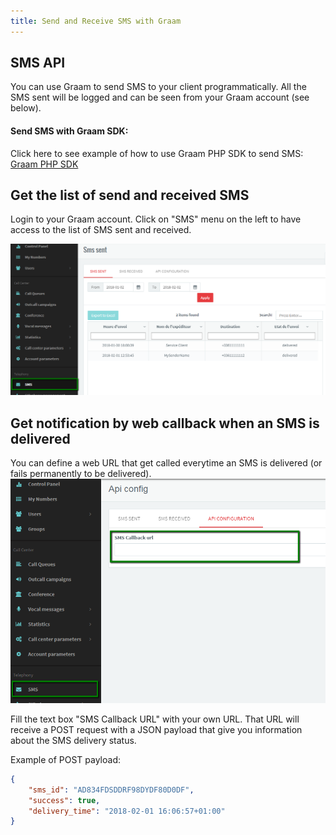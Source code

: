 ```yaml
---
title: Send and Receive SMS with Graam
---
```


## SMS API

You can use Graam to send SMS to your client programmatically. All the SMS sent will be logged and can be seen from your Graam account (see below).

#### Send SMS with Graam SDK: 
Click here to see example of how to use Graam PHP SDK to send SMS: [Graam PHP SDK](/pages/enterprise-api/graam-php-sdk)

## Get the list of send and received SMS

Login to your Graam account. Click on "SMS" menu on the left to have access to the list of SMS sent and received.

![SMS Sent](/images/sms-sent.png)


## Get notification by web callback when an SMS is delivered

You can define a web URL that get called everytime an SMS is delivered (or fails permanently to be delivered).
![SMS Sent](/images/sms-api-config.png)

Fill the text box "SMS Callback URL" with your own URL. That URL will receive a POST request with a JSON payload that give you information about the SMS delivery status. 

Example of POST payload:

```JSON
{
    "sms_id": "AD834FDSDDRF98DYDF80D0DF",
    "success": true,
    "delivery_time": "2018-02-01 16:06:57+01:00"
}
```